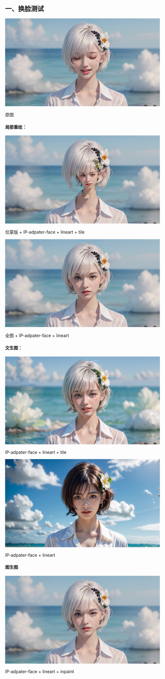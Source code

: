 ## 一、换脸测试

![](https://github.com/1963775891/Baize-Notes/blob/df11cfde895c228ef4be0c37da52354b19482f37/note_img/Controlnet/%E5%8E%9F%E5%9B%BE.png?raw=true)

原图

#### 局部重绘：

![](https://github.com/1963775891/Baize-Notes/blob/df11cfde895c228ef4be0c37da52354b19482f37/note_img/Controlnet/1%20(1).png?raw=true)

仅蒙版 + IP-adpater-face + lineart + tile

![](https://github.com/1963775891/Baize-Notes/blob/df11cfde895c228ef4be0c37da52354b19482f37/note_img/Controlnet/1%20(3).png?raw=true)

全图 + IP-adpater-face + lineart

#### 文生图：

![](https://github.com/1963775891/Baize-Notes/blob/df11cfde895c228ef4be0c37da52354b19482f37/note_img/Controlnet/1%20(5).png?raw=true)

IP-adpater-face + lineart + tile

![](https://github.com/1963775891/Baize-Notes/blob/df11cfde895c228ef4be0c37da52354b19482f37/note_img/Controlnet/1%20(4).png?raw=true)

IP-adpater-face + lineart 

#### 图生图

![](https://github.com/1963775891/Baize-Notes/blob/df11cfde895c228ef4be0c37da52354b19482f37/note_img/Controlnet/1%20(6).png?raw=true)

IP-adpater-face + lineart + inpaint



